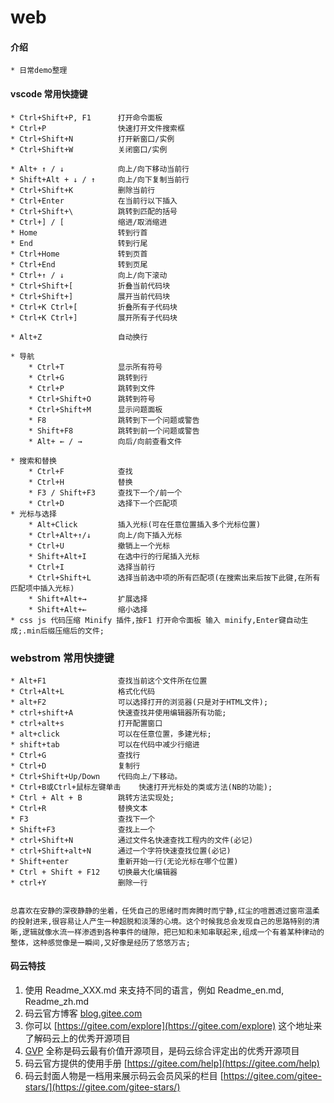 # web
#### 介绍
    * 日常demo整理

#### vscode 常用快捷键
    * Ctrl+Shift+P, F1      打开命令面板
    * Ctrl+P                快速打开文件搜索框
    * Ctrl+Shift+N          打开新窗口/实例
    * Ctrl+Shift+W          关闭窗口/实例

    * Alt+ ↑ / ↓            向上/向下移动当前行
    * Shift+Alt + ↓ / ↑     向上/向下复制当前行
    * Ctrl+Shift+K          删除当前行
    * Ctrl+Enter            在当前行以下插入
    * Ctrl+Shift+\          跳转到匹配的括号
    * Ctrl+] / [	        缩进/取消缩进
    * Home	                转到行首
    * End	                转到行尾
    * Ctrl+Home	            转到页首
    * Ctrl+End	            转到页尾
    * Ctrl+↑ / ↓	        向上/向下滚动
    * Ctrl+Shift+[	        折叠当前代码块
    * Ctrl+Shift+]	        展开当前代码块
    * Ctrl+K Ctrl+[	        折叠所有子代码块
    * Ctrl+K Ctrl+]	        展开所有子代码块
  
    * Alt+Z	                自动换行

    * 导航
        * Ctrl+T	        显示所有符号
        * Ctrl+G	        跳转到行
        * Ctrl+P	        跳转到文件
        * Ctrl+Shift+O	    跳转到符号
        * Ctrl+Shift+M	    显示问题面板
        * F8	            跳转到下一个问题或警告
        * Shift+F8	        跳转到前一个问题或警告
        * Alt+ ← / →	    向后/向前查看文件

    * 搜索和替换
        * Ctrl+F	        查找
        * Ctrl+H	        替换
        * F3 / Shift+F3	    查找下一个/前一个
        * Ctrl+D 	        选择下一个匹配项
    * 光标与选择
        * Alt+Click	        插入光标(可在任意位置插入多个光标位置)
        * Ctrl+Alt+↑/↓	    向上/向下插入光标
        * Ctrl+U	        撤销上一个光标 
        * Shift+Alt+I	    在选中行的行尾插入光标
        * Ctrl+I	        选择当前行
        * Ctrl+Shift+L	    选择当前选中项的所有匹配项(在搜索出来后按下此键,在所有匹配项中插入光标)
        * Shift+Alt+→	    扩展选择
        * Shift+Alt+←	    缩小选择
    * css js 代码压缩 Minify 插件,按F1 打开命令面板 输入 minify,Enter键自动生成;.min后缀压缩后的文件;

### webstrom 常用快捷键
    * Alt+F1                查找当前这个文件所在位置
    * Ctrl+Alt+L            格式化代码
    * alt+F2                可以选择打开的浏览器(只是对于HTML文件);
    * ctrl+shift+A          快速查找并使用编辑器所有功能;
    * ctrl+alt+s            打开配置窗口
    * alt+click             可以在任意位置，多建光标;
    * shift+tab             可以在代码中减少行缩进
    * Ctrl+G                查找行
    * Ctrl+D                复制行
    * Ctrl+Shift+Up/Down    代码向上/下移动。
    * Ctrl+B或Ctrl+鼠标左键单击    快速打开光标处的类或方法(NB的功能);
    * Ctrl + Alt + B        跳转方法实现处;
    * Ctrl+R                替换文本
    * F3                    查找下一个
    * Shift+F3              查找上一个
    * ctrl+Shift+N          通过文件名快速查找工程内的文件(必记)
    * ctrl+Shift+alt+N      通过一个字符快速查找位置(必记)
    * Shift+enter           重新开始一行(无论光标在哪个位置)
    * Ctrl + Shift + F12    切换最大化编辑器
    * ctrl+Y                删除一行


    总喜欢在安静的深夜静静的坐着，任凭自己的思绪时而奔腾时而宁静,红尘的喧嚣透过窗帘温柔的投射进来,很容易让人产生一种超脱和淡薄的心境。这个时候我总会发现自己的思路特别的清晰,逻辑就像水流一样渗透到各种事件的缝隙，把已知和未知串联起来,组成一个有着某种律动的整体，这种感觉像是一瞬间,又好像是经历了悠悠万古;

#### 码云特技

1. 使用 Readme\_XXX.md 来支持不同的语言，例如 Readme\_en.md, Readme\_zh.md
2. 码云官方博客 [blog.gitee.com](https://blog.gitee.com)
3. 你可以 [https://gitee.com/explore](https://gitee.com/explore) 这个地址来了解码云上的优秀开源项目
4. [GVP](https://gitee.com/gvp) 全称是码云最有价值开源项目，是码云综合评定出的优秀开源项目
5. 码云官方提供的使用手册 [https://gitee.com/help](https://gitee.com/help)
6. 码云封面人物是一档用来展示码云会员风采的栏目 [https://gitee.com/gitee-stars/](https://gitee.com/gitee-stars/)


